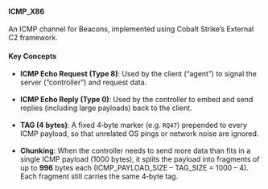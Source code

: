 #### ICMP_X86

An ICMP channel for Beacons, implemented using Cobalt Strike’s External C2 framework.

#### Key Concepts

- **ICMP Echo Request (Type 8)**: Used by the client (“agent”) to signal the server (“controller”) and request data.
<br><br> 
- **ICMP Echo Reply (Type 0)**: Used by the controller to embed and send replies (including large payloads) back to the client.
<br><br> 
- **TAG (4 bytes)**: A fixed 4‐byte marker (e.g. `RQ47`) prepended to every ICMP payload, so that unrelated OS pings or network noise are ignored.
<br><br> 
- **Chunking**: When the controller needs to send more data than fits in a single ICMP payload (1000 bytes), it splits the payload into fragments of up to **996** bytes each (ICMP_PAYLOAD_SIZE – TAG_SIZE = 1000 – 4). Each fragment still carries the same 4‐byte tag.
